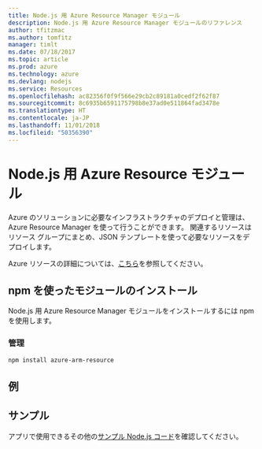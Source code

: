 ```yaml
---
title: Node.js 用 Azure Resource Manager モジュール
description: Node.js 用 Azure Resource Manager モジュールのリファレンス
author: tfitzmac
ms.author: tomfitz
manager: timlt
ms.date: 07/18/2017
ms.topic: article
ms.prod: azure
ms.technology: azure
ms.devlang: nodejs
ms.service: Resources
ms.openlocfilehash: ac82356f0f9f566e29cb2c89181a0cedf2f62f87
ms.sourcegitcommit: 8c6935b6591175798b8e37ad0e511864fad3478e
ms.translationtype: HT
ms.contentlocale: ja-JP
ms.lasthandoff: 11/01/2018
ms.locfileid: "50356390"
---
```

# <a name="azure-resource-modules-for-nodejs"></a>Node.js 用 Azure Resource モジュール

Azure のソリューションに必要なインフラストラクチャのデプロイと管理は、Azure Resource Manager を使って行うことができます。 関連するリソースはリソース グループにまとめ、JSON テンプレートを使って必要なリソースをデプロイします。

Azure リソースの詳細については、[こちら](https://docs.microsoft.com/azure/azure-resource-manager/)を参照してください。

## <a name="install-the-modules-with-npm"></a>npm を使ったモジュールのインストール

Node.js 用 Azure Resource Manager モジュールをインストールするには npm を使用します。

### <a name="management"></a>管理

```bash
npm install azure-arm-resource
```

## <a name="example"></a>例

## <a name="samples"></a>サンプル

アプリで使用できるその他の[サンプル Node.js コード](https://azure.microsoft.com/resources/samples/?platform=nodejs)を確認してください。